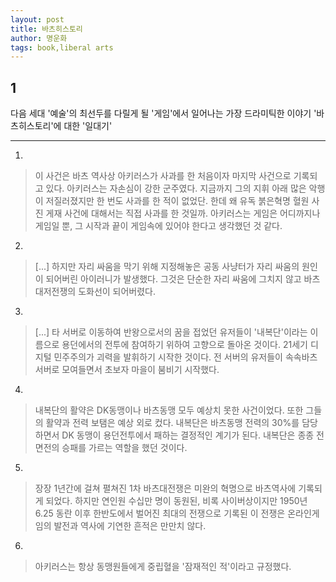```yaml
---
layout: post
title: 바츠히스토리
author: 명운화
tags: book,liberal arts
---
```


## 1
다음 세대 '예술'의 최선두를 다릴게 될 '게임'에서 일어나는 가장 드라미틱한 이야기 '바츠히스토리'에 대한 '일대기'

- - -

1. 
> 이 사건은 바츠 역사상 아키러스가 사과를 한 처음이자 마지막 사건으로 기록되고 있다. 아키러스는 자손심이 강한 군주였다. 지금까지 그의 지휘 아래 많은 악행이 저질러졌지만 한 번도 사과를 한 적이 없었단. 한데 왜 유독 붉은혁명 혈원 사진 게재 사건에 대해서는 직접 사과를 한 것일까. 아키러스는 게임은 어디까지나 게임일 뿐, 그 시작과 끝이 게임속에 있어야 한다고 생각했던 것 같다.

2. 
> [...] 하지만 자리 싸움을 막기 위해 지정해놓은 공동 사냥터가 자리 싸움의 원인이 되어버린 아이러니가 발생했다. 그것은 단순한 자리 싸움에 그치지 않고 바츠대저전쟁의 도화선이 되어버렸다.

3. 
> [...] 타 서버로 이동하여 반왕으로서의 꿈을 접었던 유저들이 '내복단'이라는 이름으로 용던에서의 전투에 참여하기 위하여 고향으로 돌아온 것이다. 21세기 디지털 민주주의가 괴력을 발휘하기 시작한 것이다. 전 서버의 유저들이 속속바츠 서버로 모여들면서 초보자 마을이 붐비기 시작했다.

4. 
> 내복단의 활약은 DK동맹이나 바츠동맹 모두 예상치 못한 사건이었다. 또한 그들의 활약과 전력 보탬은 예상 외로 컸다. 내복단은 바츠동맹 전력의 30%를 담당하면서 DK 동맹이 용던전투에서 패하는 결정적인 계기가 된다. 내복단은 종종 전면전의 승패를 가르는 역할을 했던 것이다.

5. 
> 장장 1년간에 걸쳐 펼쳐진 1차 바츠대전쟁은 미완의 혁명으로 바츠역사에 기록되게 되었다. 하지만 연인원 수십만 명이 동원된, 비록 사이버상이지만 1950년 6.25 동란 이후 한반도에서 벌어진 최대의 전쟁으로 기록된 이 전쟁은 온라인게임의 발전과 역사에 기연한 흔적은 만만치 않다.

6. 
> 아키러스는 항상 동맹원들에게 중립혈을 '잠재적인 적'이라고 규정했다.

 

 

 

 